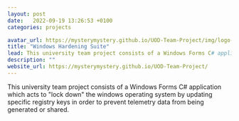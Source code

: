 ```yaml
---
layout: post
date:   2022-09-19 13:26:53 +0100
categories: projects

avatar_url: https://mysterymystery.github.io/UOD-Team-Project/img/logo-no-words.png
title: "Windows Hardening Suite"
lead: This university team project consists of a Windows Forms C# application which acts to "lock down" the windows operating system.
description: ""
website_url: https://mysterymystery.github.io/UOD-Team-Project/
---
```


This university team project consists of a Windows Forms C# application which acts to "lock down" the windows operating system by updating specific registry keys in order to prevent telemetry data from being generated or shared. 